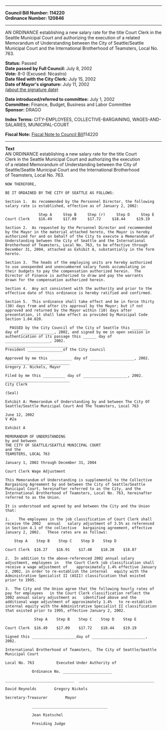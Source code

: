 * * * * *  
  
**Council Bill Number: [](#h0)[](#h2)114220**   
**Ordinance Number: 120846**  
  
* * * * *  
  
AN ORDINANCE establishing a new salary rate for the title Court Clerk in the Seattle Municipal Court and authorizing the execution of a related Memorandum of Understanding between the City of Seattle/Seattle Municipal Court and the International Brotherhood of Teamsters, Local No. 763.  
  
**Status:** Passed   
**Date passed by Full Council:** July 8, 2002   
**Vote:** 8-0 (Excused: Nicastro)   
**Date filed with the City Clerk:** July 15, 2002   
**Date of Mayor's signature:** July 11, 2002   
[(about the signature date)](/~public/approvaldate.htm)   
  
  
**Date introduced/referred to committee:** July 1, 2002   
**Committee:** Finance, Budget, Business and Labor Committee   
**Sponsor:** DRAGO   
  
**Index Terms:** CITY-EMPLOYEES, COLLECTIVE-BARGAINING, WAGES-AND-SALARIES, MUNICIPAL-COURT  
  
**Fiscal Note:** [Fiscal Note to Council Bill](http://clerk.seattle.gov/~public/fnote/114220.htm)[](#h1)[](#h3)114220  
  
* * * * *  
  
**Text**  
    AN ORDINANCE establishing a new salary rate for the title Court  
    Clerk in the Seattle Municipal Court and authorizing the execution  
    of a related Memorandum of Understanding between the City of  
    Seattle/Seattle Municipal Court and the International Brotherhood  
    of Teamsters, Local No. 763.  
  
    NOW THEREFORE,  
  
    BE IT ORDAINED BY THE CITY OF SEATTLE AS FOLLOWS:  
  
    Section 1.  As recommended by the Personnel Director, the following  
    salary rate is established, effective as of January 2, 2002:  
  
                   Step A     Step B     Step (r)     Step D     Step E  
    Court Clerk    $16.49     $17.09     $17.72     $18.44     $19.19  
  
    Section 2.  As requested by the Personnel Director and recommended  
    by the Mayor in the material attached hereto, the Mayor is hereby  
    authorized for and on behalf of the City to execute a Memorandum of  
    Understanding between the City of Seattle and the International  
    Brotherhood of Teamsters, Local No. 763, to be effective through  
    December 31, 2004, attached as Exhibit A, substantially in the form  
    hereto.  
  
    Section 3.  The heads of the employing units are hereby authorized  
    to use unexpended and unencumbered salary funds accumulating in  
    their budgets to pay the compensation authorized herein.  The  
    Director of Finance is authorized to draw and pay the warrants  
    drawn for the compensation authorized herein.  
  
    Section 4.  Any act consistent with the authority and prior to the  
    effective date of this ordinance is hereby ratified and confirmed.  
  
    Section 5.  This ordinance shall take effect and be in force thirty  
    (30) days from and after its approval by the Mayor; but if not  
    approved and returned by the Mayor within (10) days after  
    presentation, it shall take effect as provided by Municipal Code  
    Section 1.04.020.  
  
      PASSED by the City Council of the City of Seattle this _______  
    day of _______________, 2002, and signed by me in open session in  
    authentication of its passage this ______ day of  
    ____________________, 2002.  
    ____________________________  
    President ________________of the City Council  
  
    Approved by me this __________ day of ____________________, 2002.  
    _____________________________  
    Gregory J. Nickels, Mayor  
  
    Filed by me this __________ day of ____________________, 2002.  
    _____________________________  
    City Clerk  
  
    (Seal)  
  
    Exhibit A: Memorandum of Understanding by and between The City Of  
    Seattle/Seattle Municipal Court And The Teamsters, Local 763  
  
    June 12, 2002  
    V #2a  
  
    Exhibit A  
  
    MEMORANDUM OF UNDERSTANDING  
    by and between  
    THE CITY OF SEATTLE/SEATTLE MUNICIPAL COURT  
    and the  
    TEAMSTERS, LOCAL 763  
  
    January 1, 2002 through December 31, 2004  
  
    Court Clerk Wage Adjustment  
  
    This Memorandum of Understanding is supplemental to the Collective  
    Bargaining Agreement by and between the City of Seattle/Seattle  
    Municipal Court, hereinafter referred to as the City, and the  
    International Brotherhood of Teamsters, Local No. 763, hereinafter  
    referred to as the Union.  
  
    It is understood and agreed by and between the City and the Union  
    that:  
  
    1.    The employees in the job classification of Court Clerk shall  
    receive the 2002   annual   salary adjustment of 3.5% as referenced  
    in Section 4.1 of the collective   bargaining agreement, effective  
    January 2, 2002.   These rates are as follows:  
  
        Step A    Step B    Step C    Step D    Step D  
  
    Court Clerk  $16.27    $16.91    $17.48    $18.20    $18.87  
  
    2.  In addition to the above-referenced 2002 annual salary  
    adjustment, employees in   the Court Clerk job classification shall  
    receive a wage adjustment of    approximately 1.4% effective January  
    2, 2002, in order to re-establish the internal   equity with the  
    Administrative Specialist II (ASII) classification that existed  
    prior to 1995.  
  
    3.  The City and the Union agree that the following hourly rates of  
    pay for employees   in the Court Clerk classification reflect the  
    2002 annual salary adjustment as   identified above and the  
    additional wage adjustment of approximately 1.4%   to re-establish  
    internal equity with the Administrative Specialist II classification  
    that existed prior to 1995, effective January 2, 2002.  
  
                 Step A    Step B    Step C    Step D    Step E  
  
    Court Clerk  $16.49    $17.09    $17.72    $18.44    $19.19  
  
    Signed this ____________________day of ________________________,  
    2002.  
  
    International Brotherhood of Teamsters,  The City of Seattle/Seattle  
    Municipal Court  
  
    Local No. 763          Executed Under Authority of  
  
                Ordinance No. ______________________  
  
    _______________________________  __________________________________  
  
    David Reynolds        Gregory Nickels  
  
    Secretary-Treasurer        Mayor  
  
                __________________________________  
  
                Jean Rietschel  
  
                Presiding Judge  

